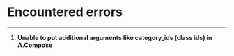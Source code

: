 # Encountered errors
---
1. **Unable to put additional arguments like category_ids (class ids) in A.Compose**


